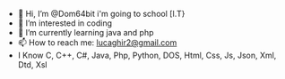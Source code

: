 - 👋 Hi, I’m @Dom64bit i'm going to school [I.T}
- 👀 I’m interested in coding
- 🌱 I’m currently learning java and php
- 📫 How to reach me: lucaghir2@gmail.com
- I Know C, C++, C#, Java, Php, Python, DOS, Html, Css, Js, Json, Xml, Dtd, Xsl

<!---
Dom64bit/Dom64bit is a ✨ special ✨ repository because its `README.md` (this file) appears on your GitHub profile.
You can click the Preview link to take a look at your changes.
--->

